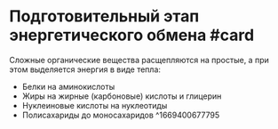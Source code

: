 # Подготовительный этап энергетического обмена #card 
Сложные органические вещества расщепляются на простые, а при этом выделяется энергия в виде тепла:
- Белки на аминокислоты
- Жиры на жирные (карбоновые) кислоты и глицерин
- Нуклеиновые кислоты на нуклеотиды
- Полисахариды до моносахаридов
^1669400677795